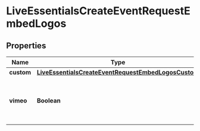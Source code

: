 

# LiveEssentialsCreateEventRequestEmbedLogos


## Properties

| Name | Type | Description | Notes |
|------------ | ------------- | ------------- | -------------|
|**custom** | [**LiveEssentialsCreateEventRequestEmbedLogosCustom**](LiveEssentialsCreateEventRequestEmbedLogosCustom.md) |  |  [optional] |
|**vimeo** | **Boolean** | Whether to show the Vimeo logo on the embed player. |  [optional] |



